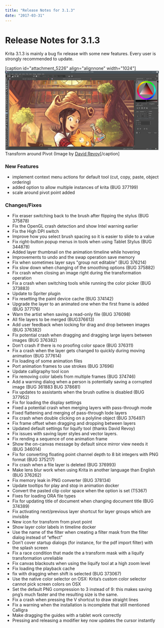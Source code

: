 ```yaml
---
title: "Release Notes for 3.1.3"
date: "2017-03-31"
---
```


# Release Notes for 3.1.3

Krita 3.1.3 is mainly a bug fix release with some new features. Every user is strongly recommended to update.

\[caption id="attachment\_5226" align="alignnone" width="1024"\][![Transform around Pivot](images/pivot-1024x527.png)](https://krita.org/wp-content/uploads/2017/05/pivot.png) Transform around Pivot (Image by [David Revoy](https://peppercarrot.com)\[/caption\]

### New Features

- implement context menu actions for default tool (cut, copy, paste, object ordering)
- added option to allow multiple instances of krita (BUG 377199)
- scale around pivot point added

### Changes/Fixes

- Fix eraser switching back to the brush after flipping the stylus (BUG 375878)
- Fix the OpenGL crash detection and show Intel warning earlier
- Fix the High DPI switch
- Improve how you select brush spacing so it is easier to slide to a value
- Fix right-button popup menus in tools when using Tablet Stylus (BUG 344878)
- Added layer thumbnail on the animation timeline while hovering
- Improvements to undo and the swap operation save memory
- Fix when sometimes layer says "group not editable" (BUG 376214)
- Fix slow down when changing of the smoothing options (BUG 375882)
- Fix crash when closing an image right during the transformation operation
- Fix a crash when switching tools while running the color picker (BUG 373883)
- Update to Spriter plugin
- Fix resetting the paint device cache (BUG 374142)
- Upgrade the layer to an animated one when the first frame is added (BUG 377176)
- Warn the artist when saving a read-only file (BUG 376098)
- All file layers to be merged (BUG376613)
- Add user feedback when locking for drag and drop between images (BUG 376382)
- Fix potential crash when dragging and dragging large layers between images (BUG 376382)
- Don't crash if there is no proofing color space (BUG 376311)
- Fix a crash when the layer gets changed to quickly during moving animation (BUG 377614)
- Fix loading of some animation files
- Port animation frames to use strokes (BUG 37696)
- Update calligraphy tool icon
- Fix removing color labels from multiple frames (BUG 374746)
- Add a warning dialog when a person is potentially saving a corrupted image (BUG 361883 BUG 378681)
- Fix updates to assistants when the brush outline is disabled (BUG 377952)
- Fix for loading the display settings
- Fixed a potential crash when merging layers with pass-through mode
- Fixed flattening and merging of pass-through lode layers
- Fix crash when double clicking on a polyline object (BUG 376497)
- Fix frame offset when dragging and dropping between layers
- Updated default settings for liquify tool (thanks David Revoy)
- Fix issues with saving layer styles and vector layers.
- Fix rending a sequence of one animation frame
- Show the on-canvas message by default since mirror view needs it (BUG 346014)
- Fix for converting floating point channel depth to 8 bit integers with PNG format (BUG 375217)
- Fix crash when a file layer is deleted (BUG 376993)
- Make lens blur work when using Krita in another language than English (BUG 376262)
- Fix memory leak in PNG converter (BUG 378134)
- Update tooltips for play and stop in animation docker
- Convert the pasted clip color space when the option is set (T5367)
- Fixes for loading ORA file types
- Fix for updating title of document when changing document title (BUG 374389)
- Fix activating next/previous layer shortcut for layer groups which are invisible
- New icon for transform from pivot point
- Show layer color labels in timeline docker
- Use the name of the filter when creating a filter mask from the filter dialog instead of “effect”
- Don’t cover startup dialogs (for instance, for the pdf import filter) with the splash screen
- Fix a race condition that made the a transform mask with a liquify transformation unreliable
- Fix canvas blackouts when using the liquify tool at a high zoom level
- Fix loading the playback cache
- fix with dragging when shift is selected (BUG 373067)
- Use the native color selector on OSX: Krita’s custom color selector cannot pick screen colors on OSX
- Set the default PNG compression to 3 instead of 9: this makes saving png’s much faster and the resulting size is the same.
- Fix a crash when pressing the V shortcut to draw straight lines
- Fix a warning when the installation is incomplete that still mentioned Calligra
- Make dragging the guides with a tablet work correctly
- Pressing and releasing a modifier key now updates the cursor instantly
